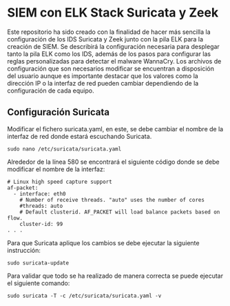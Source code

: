 # SIEM con ELK Stack Suricata y Zeek

Este repositorio ha sido creado con la finalidad de hacer más sencilla la configuración de los IDS Suricata y Zeek junto con la pila ELK para la creación de SIEM. Se describirá la configuración necesaria para desplegar tanto la pila ELK como los IDS, además de los pasos para configurar las reglas personalizadas para detectar el malware WannaCry. Los archivos de configuración que son necesarios modificar se encuentran a disposición del usuario aunque es importante destacar que los valores como la dirección IP o la interfaz de red pueden cambiar dependiendo de la configuración de cada equipo.

## Configuración Suricata

Modificar el fichero suricata.yaml, en este, se debe cambiar el nombre de la interfaz de red donde estará escuchando Suricata.

```
sudo nano /etc/suricata/suricata.yaml
```

Alrededor de la línea 580 se encontrará el siguiente código donde se debe modificar el nombre de la interfaz:

```
# Linux high speed capture support
af-packet:
  - interface: eth0
    # Number of receive threads. "auto" uses the number of cores
    #threads: auto
    # Default clusterid. AF_PACKET will load balance packets based on flow.
    cluster-id: 99
. . .
```

Para que Suricata aplique los cambios se debe ejecutar la siguiente instrucción:

```
sudo suricata-update
```

Para validar que todo se ha realizado de manera correcta se puede ejecutar el siguiente comando:

```
sudo suricata -T -c /etc/suricata/suricata.yaml -v
```

